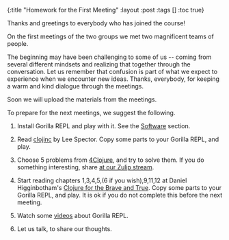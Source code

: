{:title "Homework for the First Meeting"
 :layout :post
 :tags  []
 :toc true}

Thanks and greetings to everybody who has joined the course!

On the first meetings of the two groups we met two magnificent teams of people.

The beginning may have been challenging to some of us -- coming from several different mindsets and realizing that together through the conversation. Let us remember that confusion is part of what we expect to experience when we encounter new ideas. Thanks, everybody, for keeping a warm and kind dialogue through the meetings.

Soon we will upload the materials from the meetings.

To prepare for the next meetings, we suggest the following.


1. Install Gorilla REPL and play with it. See the [Software](../../pages-output/software/) section.

2. Read [clojinc](http://viewer.gorilla-repl.org/view.html?source=github&user=lspector&repo=clojinc&path=worksheet.clj) by Lee Spector. Copy some parts to your Gorilla REPL, and play.

3. Choose 5 problems from [4Clojure](http://www.4clojure.com/problems), and try to solve them. If you do something interesting, share [at our Zulip stream](https://clojurians.zulipchat.com/#narrow/stream/152323-data-science-course-tlv).

4. Start reading chapters 1,3,4,5,(6 if you wish),9,11,12 at Daniel Higginbotham's [Clojure for the Brave and True](https://www.braveclojure.com/clojure-for-the-brave-and-true/). Copy some parts to your Gorilla REPL, and play. It is ok if you do not complete this before the next meeting.

5. Watch some [videos](http://gorilla-repl.org/videos.html) about Gorilla REPL.

6. Let us talk, to share our thoughts.

